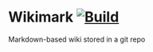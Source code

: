 # Wikimark [![Build](https://github.com/yuri91/wikimark/actions/workflows/build.yml/badge.svg?branch=master)](https://github.com/yuri91/wikimark/actions/workflows/build.yml)

Markdown-based wiki stored in a git repo
